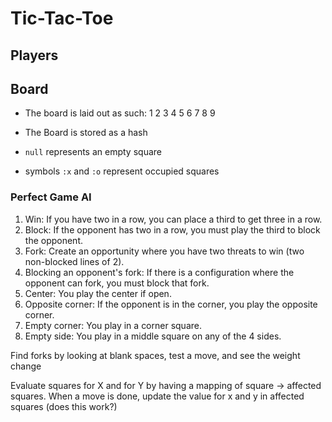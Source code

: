 # Tic-Tac-Toe

## Players

## Board

* The board is laid out as such:
1 2 3
4 5 6
7 8 9

* The Board is stored as a hash
* `null` represents an empty square
* symbols `:x` and `:o` represent occupied squares


### Perfect Game AI
1. Win: If you have two in a row, you can place a third to get three in a row.
2. Block: If the opponent has two in a row, you must play the third to block the opponent.
3. Fork: Create an opportunity where you have two threats to win (two non-blocked lines of 2).
4. Blocking an opponent's fork: If there is a configuration where the opponent can fork, you must block that fork.
5. Center: You play the center if open.
6. Opposite corner: If the opponent is in the corner, you play the opposite corner.
7. Empty corner: You play in a corner square.
8. Empty side: You play in a middle square on any of the 4 sides.

Find forks by looking at blank spaces, test a move, and see the weight change

Evaluate squares for X and for Y by having a mapping of square -> affected squares. When a move is done, update the value for x and y in affected squares (does this work?)
